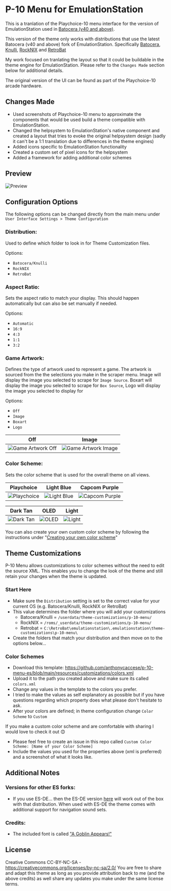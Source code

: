 # P-10 Menu for EmulationStation

This is a tranlation of the Playchoice-10 menu interface for the version of EmulationStation used in [Batocera (v40 and above)](https://batocera.org/).

This version of the theme only works with distributions that use the latest Batocera (v40 and above) fork of EmulationStation.  Specifically [Batocera](https://batocera.org/), [Knulli](https://www.knulli.org/), [RockNIX](https://rocknix.org/) and [RetroBat](https://www.retrobat.org/)

My work focused on tranlating the layout so that it could be buildable in the theme engine for EmulationStation.  Please refer to the `Changes Made` section below for additional details.

The original version of the UI can be found as part of the Playchoice-10 arcade hardware.

## Changes Made

- Used screenshots of Playchoice-10 menu to approximate the components that would be used build a theme compatible with EmulationStation.
- Changed the helpsystem to EmulationStation's native component and created a layout that tries to evoke the original helpsystem design (sadly it can't be a 1:1 translation due to differences in the theme engines)
- Added icons specific to EmulationStation functionality
- Created a custom set of pixel icons for the helpsystem
- Added a framework for adding additional color schemes

## **Preview**

![Preview](https://github.com/user-attachments/assets/111926a1-2ff1-4fb8-b184-b8f975000d8a)

## **Configuration Options**

The following options can be changed directly from the main menu under `User Interface Settings > Theme Configuration`

### **Distribution:**

Used to define which folder to look in for Theme Customization files.

Options:
- `Batocera/Knulli`
- `RockNIX`
- `RetroBat`

### **Aspect Ratio:**

Sets the aspect ratio to match your display. This should happen automatically but can also be set manually if needed.

Options:
- `Automatic`
- `16:9`
- `4:3`
- `1:1`
- `3:2`

### **Game Artwork:**

Defines the type of artwork used to represent a game. The artwork is sourced from the the selections you make in the scraper menu. Image will display the image you selected to scrape for `Image Source`. Boxart will display the image you selected to scrape for `Box Source`, Logo will display the image you selected to display for 

Options: 
- `Off`
- `Image`
- `Boxart`
- `Logo`

| Off | Image |
|----|----|
| ![Game Artwork Off](https://github.com/user-attachments/assets/d6538d34-8f87-4a9b-b7ac-3dd60f57edd1) | ![Game Artwork Image](https://github.com/user-attachments/assets/d2b27ac6-7fa4-4009-8aa3-1060ba0873ad) |

### **Color Scheme:**

Sets the color scheme that is used for the overall theme on all views.
 
| Playchoice | Light Blue | Capcom Purple |
|----|----|----|
| ![Playchoice](https://github.com/user-attachments/assets/111926a1-2ff1-4fb8-b184-b8f975000d8a) | ![Light Blue](https://github.com/user-attachments/assets/1ccef710-6178-43b6-9d8e-9769cb82240b) | ![Capcom Purple](https://github.com/user-attachments/assets/57f4d03e-36c5-4e27-9c14-780d97c56e7e) |

| Dark Tan | OLED | Light |
|----|----|----|
| ![Dark Tan](https://github.com/user-attachments/assets/8f577b07-fbca-4f6a-81a0-524aa95e8cff) | ![OLED](https://github.com/user-attachments/assets/f316036e-95f9-4586-b163-3409355f7732) | ![Light](https://github.com/user-attachments/assets/33fe0d65-a959-44f1-ab73-53d5b69bc804) |

You can also create your own custom color scheme by following the instructions under "[Creating your own color scheme](#creating-your-own-color-scheme)"
 
## Theme Customizations

P-10 Menu allows customizations to color schemes without the need to edit the source XML.  This enables you to change the look of the theme and still retain your changes when the theme is updated.

### Start Here
- Make sure the `Distribution` setting is set to the correct value for your current OS (e.g. Batocera/Knulli, RockNIX or RetroBat)
- This value determines the folder where you will add your customizations
    - Batocera/Knulli = `/userdata/theme-customizations/p-10-menu/`
    - RockNIX = `/roms/_userdata/theme-customizations/p-10-menu/`
    - Retrobat = `C:\RetroBat\emulationstation\.emulationstation\theme-customizations\p-10-menu\`
- Create the folders that match your distribution and then move on to the options below...

### Color Schemes

* Download this template: https://github.com/anthonycaccese/p-10-menu-es/blob/main/resources/customizations/colors.xml
* Upload it to the path you created above and make sure its called `colors.xml`
* Change any values in the template to the colors you prefer.
* I tried to make the values as self explanatory as possible but if you have questions regarding which property does what please don't hesitate to ask.
* After your colors are defined; in theme configuration change `Color Scheme` to `Custom`

If you make a custom color scheme and are comfortable with sharing I would love to check it out 😊
- Please feel free to create an issue in this repo called `Custom Color Scheme: [Name of your Color Scheme]`
- Include the values you used for the properties above (xml is preferred) and a screenshot of what it looks like.

## **Additional Notes**

### Versions for other ES forks:
* If you use ES-DE... then the ES-DE version [here](https://github.com/anthonycaccese/p-10-menu-es-de) will work out of the box with that distribution.  When used with ES-DE the theme comes with additional support for navigation sound sets.

### **Credits:**

- The included font is called ["A Goblin Appears!"](https://www.dafont.com/a-goblin-appears.font)

## **License**
Creative Commons CC-BY-NC-SA - https://creativecommons.org/licenses/by-nc-sa/2.0/
You are free to share and adapt this theme as long as you provide attribution back to me (and the above credits) as well share any updates you make under the same license terms.
